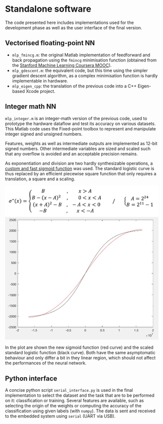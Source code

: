 
# Standalone software

The code presented here includes implementations used for the development phase as well as the user interface of the final version.

## Vectorised floating-point NN

* `mlp_fmincg.m`: the original Matlab implementation of feedforward and back propagation using the `fmincg` minimisation function (obtained from the [Stanford Machine Learning Coursera MOOC](https://www.coursera.org/learn/machine-learning)).
* `mlp_gdescent.m`: the equivalent code, but this time using the simpler gradient descent algorithm, as a complex minimisation function is hardly implementable in hardware.
* `mlp_eigen_cpp`: the translation of the previous code into a C++ Eigen-based Xcode project.

## Integer math NN

`mlp_integer.m` is an integer-math version of the previous code, used to prototype the hardware dataflow and test its accuracy on various datasets. This Matlab code uses the Fixed-point toolbox to represent and manipulate integer signed and unsigned numbers.

Features, weights as well as intermediate outputs are implemented as 12-bit signed numbers. Other intermediate variables are sized and scaled such that any overflow is avoided and an acceptable precision remains.

As exponentiation and division are two hardly synthesizable operations, a [custom and fast sigmoid function](http://sharpneat.sourceforge.net/research/integer-neuralnet/integer-neuralnet.html) was used. The standard logistic curve is thus replaced by an efficient piecewise square function that only requires a translation, a square and a scaling.

<p align="center">
	<img src="../doc/sigmoid_formula.jpg" width=“100"/>
	<img src="../doc/sigmoid_plot.jpg" width=“100"/>
</p>

In the plot are shown the new sigmoid function (red curve) and the scaled standard logistic function (black curve). Both have the same asymptomatic behaviour and only differ a bit in they linear region, which should not affect the performances of the neural network.


## Python interface

A concise python script `serial_interface.py` is used in the final implementation to select the dataset and the task that are to be performed on it: classification or training. Several features are available, such as selecting the origin of the weights or computing the accuracy of the classification using given labels (with `numpy`).
The data is sent and received to the embedded system using `serial` (UART via USB).